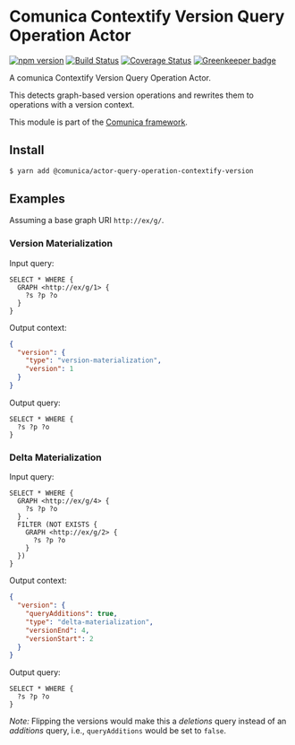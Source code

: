 # Comunica Contextify Version Query Operation Actor

[![npm version](https://badge.fury.io/js/%40comunica%2Factor-query-operation-contextify-version.svg)](https://www.npmjs.com/package/@comunica/actor-query-operation-contextify-version)
[![Build Status](https://travis-ci.org/rdfostrich/comunica-actor-query-operation-contextify-version.svg?branch=master)](https://travis-ci.org/rdfostrich/comunica-actor-query-operation-contextify-version)
[![Coverage Status](https://coveralls.io/repos/github/rdfostrich/comunica-actor-query-operation-contextify-version/badge.svg?branch=master)](https://coveralls.io/github/rdfostrich/comunica-actor-query-operation-contextify-version?branch=master) [![Greenkeeper badge](https://badges.greenkeeper.io/rdfostrich/comunica-actor-query-operation-contextify-version.svg)](https://greenkeeper.io/)

A comunica Contextify Version Query Operation Actor.

This detects graph-based version operations and rewrites them to operations with a version context.

This module is part of the [Comunica framework](https://github.com/comunica/comunica).

## Install

```bash
$ yarn add @comunica/actor-query-operation-contextify-version
```

## Examples

Assuming a base graph URI `http://ex/g/`.

### Version Materialization

Input query:
```sparql
SELECT * WHERE {
  GRAPH <http://ex/g/1> {
    ?s ?p ?o
  }
}
```

Output context:
```json
{
  "version": {
    "type": "version-materialization",
    "version": 1
  }
}
```

Output query:
```sparql
SELECT * WHERE {
  ?s ?p ?o
}
```

### Delta Materialization

Input query:
```sparql
SELECT * WHERE {
  GRAPH <http://ex/g/4> {
    ?s ?p ?o
  } .
  FILTER (NOT EXISTS {
    GRAPH <http://ex/g/2> {
      ?s ?p ?o
    }
  }) 
}
```

Output context:
```json
{
  "version": {
    "queryAdditions": true,
    "type": "delta-materialization",
    "versionEnd": 4,
    "versionStart": 2
  }
}
```

Output query:
```sparql
SELECT * WHERE {
  ?s ?p ?o
}
```

_Note:_ Flipping the versions would make this a _deletions_ query instead of an _additions_ query,
i.e., `queryAdditions` would be set to `false`.
